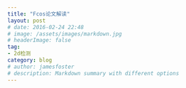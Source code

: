 ```yaml
---
title: "Fcos论文解读"
layout: post
# date: 2016-02-24 22:48
# image: /assets/images/markdown.jpg
# headerImage: false
tag:
- 2d检测
category: blog
# author: jamesfoster
# description: Markdown summary with different options
---
```


